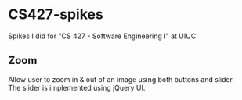 # CS427-spikes
Spikes I did for "CS 427 - Software Engineering I" at UIUC

<h2>Zoom</h2>
Allow user to zoom in & out of an image using both buttons and slider.  <br />
The slider is implemented using jQuery UI.
